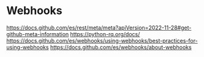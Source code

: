 # Webhooks

<https://docs.github.com/es/rest/meta/meta?apiVersion=2022-11-28#get-github-meta-information>
<https://python-rq.org/docs/>
<https://docs.github.com/es/webhooks/using-webhooks/best-practices-for-using-webhooks>
<https://docs.github.com/es/webhooks/about-webhooks>
